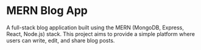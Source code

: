 # MERN Blog App

A full-stack blog application built using the MERN (MongoDB, Express, React, Node.js) stack. This project aims to provide a simple platform where users can write, edit, and share blog posts.

